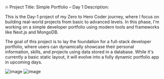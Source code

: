 🔥 Project Title: Simple Portfolio – Day 1
Description:

This is the Day-1 project of my Zero to Hero Coder journey, where I focus on building real-world projects from basic to advanced levels. In this phase, I'm working on a simple developer portfolio using modern tools and frameworks like Next.js and MongoDB.

The goal of this project is to lay the foundation for a full-stack developer portfolio, where users can dynamically showcase their personal information, skills, and projects using data stored in a database. While it's currently a basic static layout, it will evolve into a fully dynamic portfolio app in upcoming days.

![image](https://github.com/user-attachments/assets/4e00666e-9fcd-4f0a-b9fe-43313cda1008)
![image](https://github.com/user-attachments/assets/4feb3465-b2d0-4614-a2bd-0ae012f55776)
